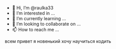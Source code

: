 - 👋 Hi, I’m @raulka33
- 👀 I’m interested in ...
- 🌱 I’m currently learning ...
- 💞️ I’m looking to collaborate on ...
- 📫 How to reach me ...

<!---
raulka33/raulka33 is a ✨ special ✨ repository because its `README.md` (this file) appears on your GitHub profile.
You can click the Preview link to take a look at your changes.
--->всем привет я новенький хочу научиться кодить
